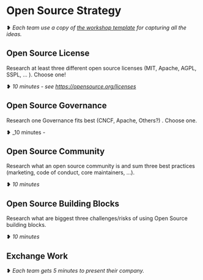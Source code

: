 # Open Source Strategy

❥ _Each team use a copy of [the workshop template](../training_output/company/template.html) for capturing all the ideas._

## Open Source License

Research at least three different open source licenses (MIT, Apache, AGPL, SSPL, ... ). Choose one! 

❥ _10 minutes - see https://opensource.org/licenses_ 

## Open Source Governance
Research one Governance fits best (CNCF, Apache, Others?) . Choose one.

❥ _10 minutes -

## Open Source Community

Research what an open source community is and sum three best practices (marketing, code of conduct, core maintainers, …).

❥ _10 minutes_ 

## Open Source Building Blocks

Research what are biggest three challenges/risks of using Open Source building blocks. 

❥ _10 minutes_ 

## Exchange Work

❥ _Each team gets 5 minutes to present their company._

